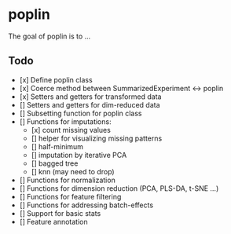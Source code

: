
<!-- README.md is generated from README.Rmd. Please edit that file -->

# poplin

<!-- badges: start -->

<!-- badges: end -->

The goal of poplin is to …

## Todo

  - \[x\] Define poplin class
  - \[x\] Coerce method between SummarizedExperiment \<-\> poplin
  - \[x\] Setters and getters for transformed data
  - \[\] Setters and getters for dim-reduced data
  - \[\] Subsetting function for poplin class
  - \[\] Functions for imputations:
      - \[x\] count missing values
      - \[\] helper for visualizing missing patterns
      - \[\] half-minimum
      - \[\] imputation by iterative PCA
      - \[\] bagged tree
      - \[\] knn (may need to drop)
  - \[\] Functions for normalization
  - \[\] Functions for dimension reduction (PCA, PLS-DA, t-SNE …)
  - \[\] Functions for feature filtering
  - \[\] Functions for addressing batch-effects
  - \[\] Support for basic stats
  - \[\] Feature annotation
